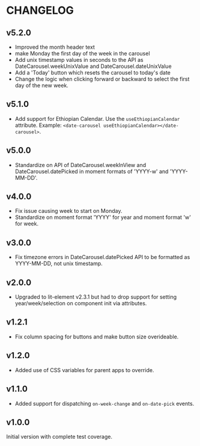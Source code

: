 # CHANGELOG

## v5.2.0
- Improved the month header text
- make Monday the first day of the week in the carousel
- Add unix timestamp values in seconds to the API as DateCarousel.weekUnixValue and DateCarousel.dateUnixValue
- Add a 'Today' button which resets the carousel to today's date
- Change the logic when clicking forward or backward to select the first day of the new week.

## v5.1.0
- Add support for Ethiopian Calendar. Use the `useEthiopianCalendar` attribute. Example: `<date-carousel useEthiopianCalendar></date-carousel>`.

## v5.0.0
- Standardize on API of DateCarousel.weekInView and DateCarousel.datePicked in moment formats of 'YYYY-w' and 'YYYY-MM-DD'.

## v4.0.0
- Fix issue causing week to start on Monday.
- Standardize on moment format 'YYYY' for year and moment format 'w' for week.

## v3.0.0
- Fix timezone errors in DateCarousel.datePicked API to be formatted as YYYY-MM-DD, not unix timestamp. 

## v2.0.0
- Upgraded to lit-element v2.3.1 but had to drop support for setting year/week/selection on component init via attributes.

## v1.2.1
- Fix column spacing for buttons and make button size overideable.

## v1.2.0
- Added use of CSS variables for parent apps to override.

## v1.1.0
- Added support for dispatching `on-week-change` and `on-date-pick` events.

## v1.0.0
Initial version with complete test coverage.
